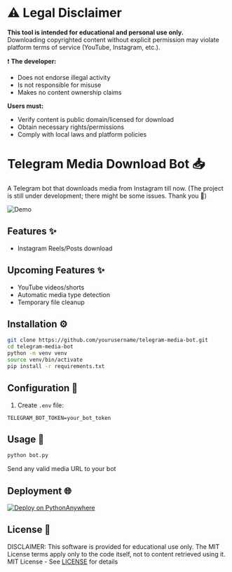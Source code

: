 # ⚠️ Legal Disclaimer
**This tool is intended for educational and personal use only.**  
Downloading copyrighted content without explicit permission may violate platform terms of service (YouTube, Instagram, etc.).  

❗ **The developer:**
- Does not endorse illegal activity
- Is not responsible for misuse
- Makes no content ownership claims

**Users must:**
- Verify content is public domain/licensed for download
- Obtain necessary rights/permissions
- Comply with local laws and platform policies


# Telegram Media Download Bot 📥

A Telegram bot that downloads media from Instagram till now.
(The project is still under development; there might be some issues. Thank you 🙏)


![Demo](demo.gif) <!-- Add screenshot later -->

## Features ✨
- Instagram Reels/Posts download

## Upcoming Features ✨
- YouTube videos/shorts 
- Automatic media type detection
- Temporary file cleanup

## Installation ⚙️

```bash
git clone https://github.com/yourusername/telegram-media-bot.git
cd telegram-media-bot
python -m venv venv
source venv/bin/activate
pip install -r requirements.txt
```

## Configuration 🔑

1. Create `.env` file:
```env
TELEGRAM_BOT_TOKEN=your_bot_token
```

## Usage 🚀
```bash
python bot.py
```
Send any valid media URL to your bot

## Deployment 🌐
[![Deploy on PythonAnywhere](https://img.shields.io/badge/PythonAnywhere-Deploy-blue)](https://www.pythonanywhere.com)

## License 📄
DISCLAIMER: This software is provided for educational use only. 
The MIT License terms apply only to the code itself, not to content retrieved using it.
MIT License - See [LICENSE](LICENSE) for details